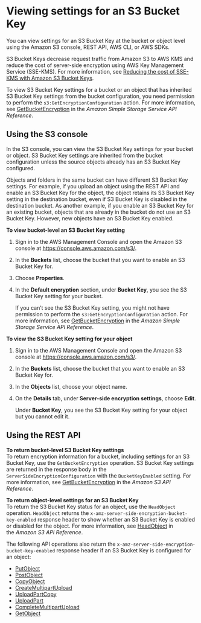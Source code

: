 # Viewing settings for an S3 Bucket Key<a name="viewing-bucket-key-settings"></a>

You can view settings for an S3 Bucket Key at the bucket or object level using the Amazon S3 console, REST API, AWS CLI, or AWS SDKs\.

S3 Bucket Keys decrease request traffic from Amazon S3 to AWS KMS and reduce the cost of server\-side encryption using AWS Key Management Service \(SSE\-KMS\)\. For more information, see [Reducing the cost of SSE\-KMS with Amazon S3 Bucket Keys](bucket-key.md)\. 

To view S3 Bucket Key settings for a bucket or an object that has inherited S3 Bucket Key settings from the bucket configuration, you need permission to perform the `s3:GetEncryptionConfiguration` action\. For more information, see [GetBucketEncryption](https://docs.aws.amazon.com/AmazonS3/latest/API/API_GetBucketEncryption.html) in the *Amazon Simple Storage Service API Reference*\. 

## Using the S3 console<a name="bucket-key-settings"></a>

In the S3 console, you can view the S3 Bucket Key settings for your bucket or object\. S3 Bucket Key settings are inherited from the bucket configuration unless the source objects already has an S3 Bucket Key configured\.

Objects and folders in the same bucket can have different S3 Bucket Key settings\. For example, if you upload an object using the REST API and enable an S3 Bucket Key for the object, the object retains its S3 Bucket Key setting in the destination bucket, even if S3 Bucket Key is disabled in the destination bucket\. As another example, if you enable an S3 Bucket Key for an existing bucket, objects that are already in the bucket do not use an S3 Bucket Key\. However, new objects have an S3 Bucket Key enabled\. 

**To view bucket\-level an S3 Bucket Key setting**

1. Sign in to the AWS Management Console and open the Amazon S3 console at [https://console\.aws\.amazon\.com/s3/](https://console.aws.amazon.com/s3/)\.

1. In the **Buckets** list, choose the bucket that you want to enable an S3 Bucket Key for\.

1. Choose **Properties**\.

1. In the **Default encryption** section, under **Bucket Key**, you see the S3 Bucket Key setting for your bucket\.

   If you can’t see the S3 Bucket Key setting, you might not have permission to perform the `s3:GetEncryptionConfiguration` action\. For more information, see [GetBucketEncryption](https://docs.aws.amazon.com/AmazonS3/latest/API/API_GetBucketEncryption.html) in the *Amazon Simple Storage Service API Reference*\. 

**To view the S3 Bucket Key setting for your object**

1. Sign in to the AWS Management Console and open the Amazon S3 console at [https://console\.aws\.amazon\.com/s3/](https://console.aws.amazon.com/s3/)\.

1. In the **Buckets** list, choose the bucket that you want to enable an S3 Bucket Key for\. 

1. In the **Objects** list, choose your object name\.

1. On the **Details** tab, under **Server\-side encryption settings**, choose **Edit**\. 

   Under **Bucket Key**, you see the S3 Bucket Key setting for your object but you cannot edit it\. 

## Using the REST API<a name="bucket-key-settings-rest"></a>

**To return bucket\-level S3 Bucket Key settings**  
To return encryption information for a bucket, including settings for an S3 Bucket Key, use the `GetBucketEncryption` operation\. S3 Bucket Key settings are returned in the response body in the `ServerSideEncryptionConfiguration` with the `BucketKeyEnabled` setting\. For more information, see [GetBucketEncryption](https://docs.aws.amazon.com/AmazonS3/latest/API/API_GetBucketEncryption.html) in the *Amazon S3 API Reference*\. 

**To return object\-level settings for an S3 Bucket Key**  
To return the S3 Bucket Key status for an object, use the `HeadObject` operation\. `HeadObject` returns the `x-amz-server-side-encryption-bucket-key-enabled` response header to show whether an S3 Bucket Key is enabled or disabled for the object\. For more information, see [HeadObject](https://docs.aws.amazon.com/AmazonS3/latest/API/API_HeadObject.html) in the *Amazon S3 API Reference*\. 

The following API operations also return the `x-amz-server-side-encryption-bucket-key-enabled` response header if an S3 Bucket Key is configured for an object: 
+ [PutObject](https://docs.aws.amazon.com/AmazonS3/latest/API/API_PutObject.html) 
+ [PostObject](https://docs.aws.amazon.com/AmazonS3/latest/API/RESTObjectPOST.html) 
+ [CopyObject](https://docs.aws.amazon.com/AmazonS3/latest/API/API_CopyObject.html) 
+ [CreateMultipartUpload](https://docs.aws.amazon.com/AmazonS3/latest/API/API_CreateMultipartUpload.html) 
+ [UploadPartCopy](https://docs.aws.amazon.com/AmazonS3/latest/API/API_UploadPartCopy.html) 
+ [UploadPart](https://docs.aws.amazon.com/AmazonS3/latest/API/API_UploadPart.html) 
+ [CompleteMultipartUpload](https://docs.aws.amazon.com/AmazonS3/latest/API/API_CompleteMultipartUpload.html) 
+ [GetObject](https://docs.aws.amazon.com/AmazonS3/latest/API/API_GetObject.html) 